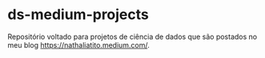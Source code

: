 # ds-medium-projects

Repositório  voltado para projetos  de ciência de dados que são postados no  meu blog  https://nathaliatito.medium.com/.
